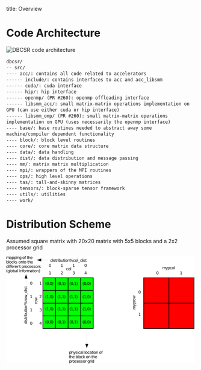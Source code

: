 title: Overview

# Code Architecture

![DBCSR code architecture](./code-architecture.xxx)

```
dbcsr/
-- src/
---- acc/: contains all code related to accelerators
------ include/: contains interfaces to acc and acc_libsmm
------ cuda/: cuda interface
------ hip/: hip interface
------ openmp/ (PR #260): openmp offloading interface
------ libsmm_acc/: small matrix-matrix operations implementation on GPU (can use either cuda or hip interface)
------ libsmm_omp/ (PR #260): small matrix-matrix operations implementation on GPU (uses necessarily the openmp interface)
---- base/: base routines needed to abstract away some machine/compiler dependent functionality
---- block/: block level routines
---- core/: core matrix data structure
---- data/: data handling
---- dist/: data distribution and message passing
---- mm/: matrix matrix multiplication
---- mpi/: wrappers of the MPI routines
---- ops/: high level operations
---- tas/: tall-and-skinny matrices
---- tensors/: block-sparse tensor framework
---- utils/: utilities
---- work/
```

# Distribution Scheme

Assumed square matrix with 20x20 matrix with 5x5 blocks and a 2x2 processor grid

![DBCSR distribution over processors](./dbcsr_dist.png)


